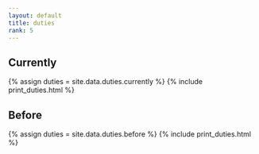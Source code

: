 ```yaml
---
layout: default
title: duties
rank: 5
---
```


## Currently

{% assign duties = site.data.duties.currently %}
{% include print_duties.html %}

## Before

{% assign duties = site.data.duties.before %}
{% include print_duties.html %}


